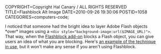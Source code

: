 COPYRIGHT=Copyright Hal Canary / ALL RIGHTS RESERVED
TITLE=Flashblock Alt Image
DATE=2010-09-26 19:30:06
POSTID=1058
CATEGORIES=computers-code;

I noticed that someone had the bright idea to layer Adobe Flash objects \*over\* images using a `<div style="background-image:url($IMAGE_URL)">`. That way, when the [Flashblock add-on](https://addons.mozilla.org/en-US/firefox/addon/433/) blocks a Flash object, you can give users an idea of what you are blocking. Here's [an example of the technique in use,](/pub/flashexample.html) but it won't make any sense if you aren't using Flashblock.
